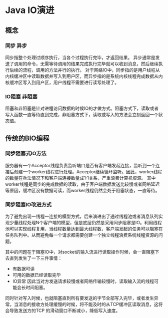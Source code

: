# Java IO演进
## 概念

### 同步 异步
同步指整个处理过顺序执行，当各个过程执行完毕，才返回结果。
异步通常是发送了调用的命令，无需等待调用的结果完成执行完毕就可以收到消息，然后继续执行后续的流程，调用的方法并行的执行。
对于网络IO中，同步指的是用户线程从内核缓冲区中读取数据并写入到用户区，而异步指的是系统内核线程完成数据从内核缓冲区写入到用户区，用户线程不需要进行读写处理了。

### IO阻塞 非阻塞
阻塞和非阻塞是针对进程访问数据的时候IO的才做方式。阻塞方式下，读取或者写入函数一直等待直到完成，非阻塞方式下，读取或写入的方法会立刻返回一个状态值。

## 传统的BIO编程

### 同步阻塞式IO方法
服务器有一个Acceptor线程负责监听端口是否有客户端发起连接，监听到一个连接后创建一个worker线程进行处理。Acceptor继续循环监听。因此，worker线程的数量在兵法情况下和客户端连接数量成1:1关系，严重浪费计算机资源。
其中worker线程是同步的完成数据的读取，由于客户端数据发送比较慢或者网络延迟等原因，缓冲区没有数据可读，而worker线程仍然会处于阻塞状态，一直等待。

### 同步阻塞IO改进方式
为了避免出现一线程一连接的模型方式，后来演进出了通过线程池或者消息队列实现少量线程处理N个客户端的模型，但是底层仍然是采用同步阻塞是IO。利用线程池可以实现线程复用，当线程数量达到最大线程数，客户端发起的任务可以阻塞在任务队列中。从而避免每一个请求都需要创建一个独立线程浪费系统线程资源的问题。

其中的问题在于阻塞IO中，对socket的输入流进行读取操作时候，会一直阻塞下去直到发生了一下三件事情：
- 有数据可读
- 可用的数据已经读取完毕
- IO异常
因此当对方发送请求较慢或者网络传输较慢时，读取输入流的线程可能会长时间阻塞。

同时针对写入时候，也就阻塞直到所有要发送的字节全部写入完毕，或者发生异常。当消息的接收方处理缓慢的时候，将不能及时的从TCP缓冲区读取消息，这将会导致发送方的TCP 的滑动窗口不断减小，降低写入速度。
### 